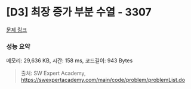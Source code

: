 # [D3] 최장 증가 부분 수열 - 3307 

[문제 링크](https://swexpertacademy.com/main/code/problem/problemDetail.do?contestProbId=AWBOKg-a6l0DFAWr) 

### 성능 요약

메모리: 29,636 KB, 시간: 158 ms, 코드길이: 943 Bytes



> 출처: SW Expert Academy, https://swexpertacademy.com/main/code/problem/problemList.do